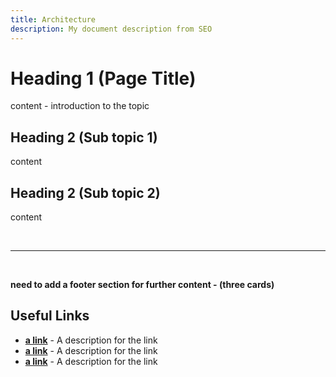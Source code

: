 ```yaml
---
title: Architecture
description: My document description from SEO
---
```



# Heading 1 (Page Title)

content - introduction to the topic


## Heading 2 (Sub topic 1)

content 

## Heading 2 (Sub topic 2)

content



<br/>

----

<br/>

**need to add a footer section for further content - (three cards)**

## Useful Links
- **[a link](https://linkgoes.here)** - A description for the link
- **[a link](https://linkgoes.here)** - A description for the link
- **[a link](https://linkgoes.here)** - A description for the link


